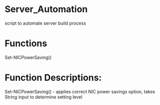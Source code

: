 # Server_Automation
script to automate server build process

# Functions
Set-NICPowerSaving()

# Function Descriptions:
Set-NICPowerSaving() - applies correct NIC power savings option, takes String input to determine setting level
